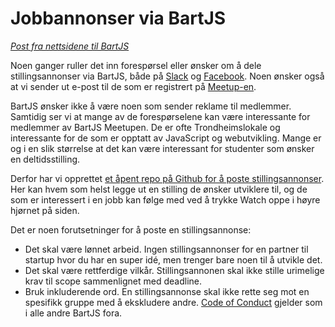 # Jobbannonser via BartJS

_[Post fra nettsidene til BartJS](http://bartjs.io/jobbannonser/)_

Noen ganger ruller det inn forespørsel eller ønsker om å dele stillingsannonser via BartJS, både på [Slack](https://slack.bartjs.io) og [Facebook](https://www.facebook.com/bartjs.io). Noen ønsker også at vi sender ut e-post til de som er registrert på [Meetup-en](https://www.meetup.com/bartjs/).

BartJS ønsker ikke å være noen som sender reklame til medlemmer. Samtidig ser vi at mange av de forespørselene kan være interessante for medlemmer av BartJS Meetupen. De er ofte Trondheimslokale og interessante for de som er opptatt av JavaScript og webutvikling. Mange er og i en slik størrelse at det kan være interessant for studenter som ønsker en deltidsstilling.

Derfor har vi opprettet [et åpent repo på Github for å poste stillingsannonser](https://github.com/BartJS/jobs/issues). Her kan hvem som helst legge ut en stilling de ønsker utviklere til, og de som er interessert i en jobb kan følge med ved å trykke Watch oppe i høyre hjørnet på siden.

Det er noen forutsetninger for å poste en stillingsannonse:

- Det skal være lønnet arbeid. Ingen stillingsannonser for en partner til startup hvor du har en super idé, men trenger bare noen til å utvikle det.
- Det skal være rettferdige vilkår. Stillingsannonen skal ikke stille urimelige krav til scope sammenlignet med deadline.
- Bruk inkluderende ord. En stillingsannonse skal ikke rette seg mot en spesifikk gruppe med å ekskludere andre. [Code of Conduct](https://github.com/BartJS/organisering/blob/master/CodeOfConduct.md) gjelder som i alle andre BartJS fora.
